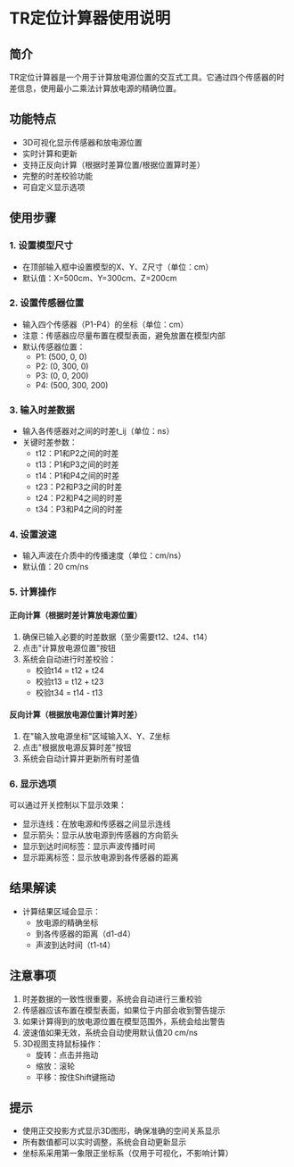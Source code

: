 # TR定位计算器使用说明

## 简介
TR定位计算器是一个用于计算放电源位置的交互式工具。它通过四个传感器的时差信息，使用最小二乘法计算放电源的精确位置。

## 功能特点
- 3D可视化显示传感器和放电源位置
- 实时计算和更新
- 支持正反向计算（根据时差算位置/根据位置算时差）
- 完整的时差校验功能
- 可自定义显示选项

## 使用步骤

### 1. 设置模型尺寸
- 在顶部输入框中设置模型的X、Y、Z尺寸（单位：cm）
- 默认值：X=500cm、Y=300cm、Z=200cm

### 2. 设置传感器位置
- 输入四个传感器（P1-P4）的坐标（单位：cm）
- 注意：传感器应尽量布置在模型表面，避免放置在模型内部
- 默认传感器位置：
  * P1: (500, 0, 0)
  * P2: (0, 300, 0)
  * P3: (0, 0, 200)
  * P4: (500, 300, 200)

### 3. 输入时差数据
- 输入各传感器对之间的时差t_ij（单位：ns）
- 关键时差参数：
  * t12：P1和P2之间的时差
  * t13：P1和P3之间的时差
  * t14：P1和P4之间的时差
  * t23：P2和P3之间的时差
  * t24：P2和P4之间的时差
  * t34：P3和P4之间的时差

### 4. 设置波速
- 输入声波在介质中的传播速度（单位：cm/ns）
- 默认值：20 cm/ns

### 5. 计算操作
#### 正向计算（根据时差计算放电源位置）
1. 确保已输入必要的时差数据（至少需要t12、t24、t14）
2. 点击"计算放电源位置"按钮
3. 系统会自动进行时差校验：
   - 校验t14 = t12 + t24
   - 校验t13 = t12 + t23
   - 校验t34 = t14 - t13

#### 反向计算（根据放电源位置计算时差）
1. 在"输入放电源坐标"区域输入X、Y、Z坐标
2. 点击"根据放电源反算时差"按钮
3. 系统会自动计算并更新所有时差值

### 6. 显示选项
可以通过开关控制以下显示效果：
- 显示连线：在放电源和传感器之间显示连线
- 显示箭头：显示从放电源到传感器的方向箭头
- 显示到达时间标签：显示声波传播时间
- 显示距离标签：显示放电源到各传感器的距离

## 结果解读
- 计算结果区域会显示：
  * 放电源的精确坐标
  * 到各传感器的距离（d1-d4）
  * 声波到达时间（t1-t4）

## 注意事项
1. 时差数据的一致性很重要，系统会自动进行三重校验
2. 传感器应该布置在模型表面，如果位于内部会收到警告提示
3. 如果计算得到的放电源位置在模型范围外，系统会给出警告
4. 波速值如果无效，系统会自动使用默认值20 cm/ns
5. 3D视图支持鼠标操作：
   - 旋转：点击并拖动
   - 缩放：滚轮
   - 平移：按住Shift键拖动

## 提示
- 使用正交投影方式显示3D图形，确保准确的空间关系显示
- 所有数值都可以实时调整，系统会自动更新显示
- 坐标系采用第一象限正坐标系（仅用于可视化，不影响计算）
